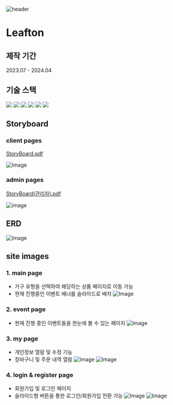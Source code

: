 ![header](https://capsule-render.vercel.app/api?type=waving&text=Leafton%20Study&color=auto)
# Leafton
## 제작 기간
2023.07 - 2024.04
## 기술 스택
<img src="https://img.shields.io/badge/spring boot-6DB33F?style=for-the-badge&logo=springboot&logoColor=white"/> <img src="https://img.shields.io/badge/MySQL-4479A1?style=for-the-badge&logo=MySQL&logoColor=white"/>
<img src="https://img.shields.io/badge/Thymeleaf-005F0F?style=for-the-badge&logo=Thymeleaf&logoColor=white"/>
<img src="https://img.shields.io/badge/html5-E34F26?style=for-the-badge&logo=html5&logoColor=white"/> <img src="https://img.shields.io/badge/javascript-F7DF1E?style=for-the-badge&logo=javascript&logoColor=white"/>
<img src="https://img.shields.io/badge/git-F05032?style=for-the-badge&logo=git&logoColor=white"/>
## Storyboard
### client pages
[StoryBoard.pdf](https://github.com/user-attachments/files/19023617/StoryBoard.pdf)

![Image](https://github.com/user-attachments/assets/8cdf4aa5-25ad-48fb-adaf-07051671df97)
### admin pages
[StoryBoard(관리자).pdf](https://github.com/user-attachments/files/19023621/StoryBoard.pdf)

![image](https://github.com/user-attachments/assets/41460d0e-e869-4280-81cb-514e9a1e0d12)

## ERD
![Image](https://github.com/user-attachments/assets/335abe18-02ce-4329-8129-d26b115ce476)
## site images
### 1. main page
- 가구 유형을 선택하여 해당하는 상품 페이지로 이동 가능
- 현재 진행중인 이벤트 배너를 슬라이드로 배치
![Image](https://github.com/user-attachments/assets/42d082a0-a067-47c3-a088-927695145228)
### 2. event page
- 현재 진행 중인 이벤트들을 한눈에 볼 수 있는 페이지
![Image](https://github.com/user-attachments/assets/4b2dd4a9-84c3-4d5e-8659-a01e2f1e7fcb)
### 3. my page
- 개인정보 열람 및 수정 기능
- 장바구니 및 주문 내역 열람
![Image](https://github.com/user-attachments/assets/148c3161-bcf7-416a-8424-23cf4ee23835)
![Image](https://github.com/user-attachments/assets/564adea6-4847-4607-9ab3-7cfffcb5148e)
### 4. login & register page
- 회원가입 및 로그인 페이지
- 슬라이드형 버튼을 통한 로그인/회원가입 전환 가능
![Image](https://github.com/user-attachments/assets/0402d349-e0d1-40ac-a215-68e227d0cc6e)
![Image](https://github.com/user-attachments/assets/fe7f6c6c-33b2-43f3-9e2c-4878db4627c8)
